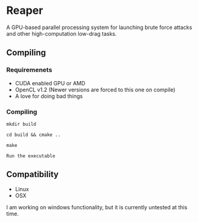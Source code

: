 # Reaper

A GPU-based parallel processing system for launching brute force attacks and other high-computation low-drag tasks.

## Compiling
### Requiremenets
* CUDA enabled GPU or AMD
* OpenCL v1.2 (Newer versions are forced to this one on compile)
* A love for doing bad things

### Compiling
`mkdir build`

`cd build && cmake ..`

`make`

`Run the executable`

## Compatibility
* Linux
* OSX 

I am working on windows functionality, but it is currently untested at this time.
